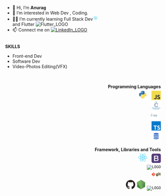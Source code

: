 - 👋 Hi, I’m <b>Anurag</b>
- 👀 I’m interested in Web Dev , Coding.
- 🐱‍🚀 I’m currently learning Full Stack Dev<img src="https://raw.githubusercontent.com/github/explore/80688e429a7d4ef2fca1e82350fe8e3517d3494d/topics/react/react.png" alt="React Logo" height="17px" width="17" />
  <br>and Flutter <img src="https://raw.githubusercontent.com/flutter/website/master/src/_assets/image/flutter-logomark-320px.png " height="17" width="17" alt="Flutter_LOGO" />
- 📫 Connect me on <a href="https://www.linkedin.com/in/anurag-307677214/">
  <img src="https://image.flaticon.com/icons/png/512/174/174857.png" width="20px" alt="LinkedIn_LOGO" title="LinkedIN" /></a>
  <br />
  <br />

<b>SKILLS</b><br>

- Front-end Dev
- Software Dev
- Video-Photos Editing(VFX)
<br>
<br>
<div align="right"><b>Programming Languages</b>
<br>
 <code><img src="https://raw.githubusercontent.com/github/explore/80688e429a7d4ef2fca1e82350fe8e3517d3494d/topics/python/python.png" alt="Python_LOGO" width="35px" height="35px" title="Python"> </code>
 <code><img src="https://raw.githubusercontent.com/github/explore/80688e429a7d4ef2fca1e82350fe8e3517d3494d/topics/javascript/javascript.png" alt="LOGO" width="30px" height="30px" title="Javascript">
 </code> 
 <code><img src="https://raw.githubusercontent.com/github/explore/80688e429a7d4ef2fca1e82350fe8e3517d3494d/topics/c/c.png" alt="LOGO" width="30px" height="30px" title="C language">
 </code>
 <code><img src="https://raw.githubusercontent.com/github/explore/80688e429a7d4ef2fca1e82350fe8e3517d3494d/topics/java/java.png" alt="LOGO" width="30px" height="30px" title="Java"> 
 </code>
 <code><img src="https://raw.githubusercontent.com/github/explore/80688e429a7d4ef2fca1e82350fe8e3517d3494d/topics/typescript/typescript.png" alt="LOGO" width="30px" height="30px" title="TypeScript">
 </code>
 <code><img src="https://raw.githubusercontent.com/github/explore/80688e429a7d4ef2fca1e82350fe8e3517d3494d/topics/sql/sql.png" alt="LOGO" width="30px" height="30px" title="Structured Query Language"></code> 
</div>
 <br />

<div align="right"><b>Framework, Libraries and Tools</b>
<br>
 <code><img src="https://raw.githubusercontent.com/github/explore/80688e429a7d4ef2fca1e82350fe8e3517d3494d/topics/react/react.png" alt="React_LOGO" width="35px" height="35px" title="React"> </code>
 <code><img src="https://raw.githubusercontent.com/github/explore/80688e429a7d4ef2fca1e82350fe8e3517d3494d/topics/bootstrap/bootstrap.png" alt="LOGO" width="30px" height="30px" title="Bootstrap">
 </code> 
 <code><img src="https://raw.githubusercontent.com/flutter/website/master/src/_assets/image/flutter-logomark-320px.png" alt="LOGO" width="30px" height="30px" title="Flutter">
 </code>
<code><img src="https://raw.githubusercontent.com/github/explore/80688e429a7d4ef2fca1e82350fe8e3517d3494d/topics/git/git.png" alt="LOGO" width="30px" height="30px" title="Git">
 </code>
 <code><img src="https://raw.githubusercontent.com/github/explore/89bdd9644f44d1b12180fd512b95574fe4c54617/topics/github-api/github-api.png" alt="LOGO" width="30px" height="30px" title="GitHub"></code>
<code><img src="https://raw.githubusercontent.com/github/explore/80688e429a7d4ef2fca1e82350fe8e3517d3494d/topics/nodejs/nodejs.png" alt="LOGO" width="30px" height="30px" title="Nodejs"></code>
<code><img src="https://user-images.githubusercontent.com/674621/71187801-14e60a80-2280-11ea-94c9-e56576f76baf.png" alt="LOGO" width="30px" height="30px" title="VS Code"></code>

</div>
